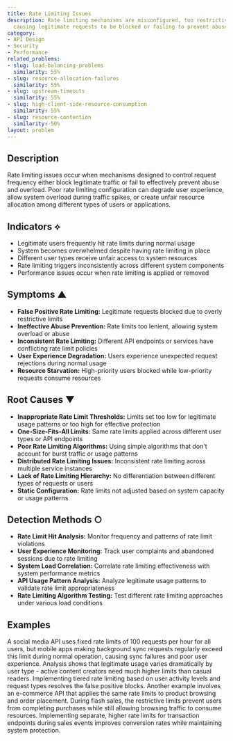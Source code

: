 ```yaml
---
title: Rate Limiting Issues
description: Rate limiting mechanisms are misconfigured, too restrictive, or ineffective,
  causing legitimate requests to be blocked or failing to prevent abuse.
category:
- API Design
- Security
- Performance
related_problems:
- slug: load-balancing-problems
  similarity: 55%
- slug: resource-allocation-failures
  similarity: 55%
- slug: upstream-timeouts
  similarity: 55%
- slug: high-client-side-resource-consumption
  similarity: 55%
- slug: resource-contention
  similarity: 50%
layout: problem
---
```


## Description

Rate limiting issues occur when mechanisms designed to control request frequency either block legitimate traffic or fail to effectively prevent abuse and overload. Poor rate limiting configuration can degrade user experience, allow system overload during traffic spikes, or create unfair resource allocation among different types of users or applications.

## Indicators ⟡

- Legitimate users frequently hit rate limits during normal usage
- System becomes overwhelmed despite having rate limiting in place
- Different user types receive unfair access to system resources
- Rate limiting triggers inconsistently across different system components
- Performance issues occur when rate limiting is applied or removed

## Symptoms ▲

- **False Positive Rate Limiting:** Legitimate requests blocked due to overly restrictive limits
- **Ineffective Abuse Prevention:** Rate limits too lenient, allowing system overload or abuse
- **Inconsistent Rate Limiting:** Different API endpoints or services have conflicting rate limit policies
- **User Experience Degradation:** Users experience unexpected request rejections during normal usage
- **Resource Starvation:** High-priority users blocked while low-priority requests consume resources

## Root Causes ▼

- **Inappropriate Rate Limit Thresholds:** Limits set too low for legitimate usage patterns or too high for effective protection
- **One-Size-Fits-All Limits:** Same rate limits applied across different user types or API endpoints
- **Poor Rate Limiting Algorithms:** Using simple algorithms that don't account for burst traffic or usage patterns
- **Distributed Rate Limiting Issues:** Inconsistent rate limiting across multiple service instances
- **Lack of Rate Limiting Hierarchy:** No differentiation between different types of requests or users
- **Static Configuration:** Rate limits not adjusted based on system capacity or usage patterns

## Detection Methods ○

- **Rate Limit Hit Analysis:** Monitor frequency and patterns of rate limit violations
- **User Experience Monitoring:** Track user complaints and abandoned sessions due to rate limiting
- **System Load Correlation:** Correlate rate limiting effectiveness with system performance metrics
- **API Usage Pattern Analysis:** Analyze legitimate usage patterns to validate rate limit appropriateness
- **Rate Limiting Algorithm Testing:** Test different rate limiting approaches under various load conditions

## Examples

A social media API uses fixed rate limits of 100 requests per hour for all users, but mobile apps making background sync requests regularly exceed this limit during normal operation, causing sync failures and poor user experience. Analysis shows that legitimate usage varies dramatically by user type - active content creators need much higher limits than casual readers. Implementing tiered rate limiting based on user activity levels and request types resolves the false positive blocks. Another example involves an e-commerce API that applies the same rate limits to product browsing and order placement. During flash sales, the restrictive limits prevent users from completing purchases while still allowing browsing traffic to consume resources. Implementing separate, higher rate limits for transaction endpoints during sales events improves conversion rates while maintaining system protection.